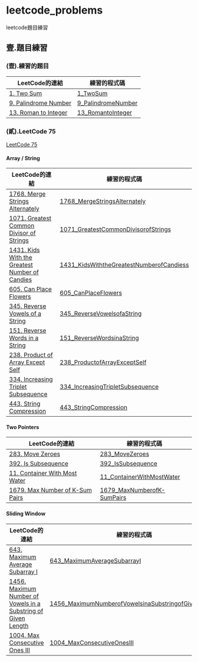 # leetcode_problems
leetcode題目練習

## 壹.題目練習
### (壹).練習的題目
| LeetCode的連結 | 練習的程式碼 |
| ---- | ---- |
| [1. Two Sum](https://leetcode.com/problems/two-sum/description/) | [1_TwoSum](1_TwoSum/main.py) |
| [9. Palindrome Number](https://leetcode.com/problems/palindrome-number/description/) | [9_PalindromeNumber](9_PalindromeNumber/main.py) |
| [13. Roman to Integer](https://leetcode.com/problems/roman-to-integer/description/) | [13_RomantoInteger](13_RomantoInteger/main.py) |

###  (貳).LeetCode 75
[LeetCode 75](https://leetcode.com/studyplan/leetcode-75/)

#### Array / String

| LeetCode的連結 | 練習的程式碼 |
| ---- | ---- |
| [1768. Merge Strings Alternately](https://leetcode.com/problems/merge-strings-alternately/description/?envType=study-plan-v2&envId=leetcode-75) | [1768_MergeStringsAlternately](1768_MergeStringsAlternately/main.py) |
| [1071. Greatest Common Divisor of Strings](https://leetcode.com/problems/greatest-common-divisor-of-strings/description/?envType=study-plan-v2&envId=leetcode-75) | [1071_GreatestCommonDivisorofStrings](1071_GreatestCommonDivisorofStrings/main.py) |
| [1431. Kids With the Greatest Number of Candies](https://leetcode.com/problems/kids-with-the-greatest-number-of-candies/description/?envType=study-plan-v2&envId=leetcode-75) | [1431_KidsWiththeGreatestNumberofCandiess](1431_KidsWiththeGreatestNumberofCandies/main.py) |
| [605. Can Place Flowers](https://leetcode.com/problems/can-place-flowers/description/?envType=study-plan-v2&envId=leetcode-75) | [605_CanPlaceFlowers](605_CanPlaceFlowers/main.py) |
| [345. Reverse Vowels of a String](https://leetcode.com/problems/reverse-vowels-of-a-string/description/?envType=study-plan-v2&envId=leetcode-75) | [345_ReverseVowelsofaString](345_ReverseVowelsofaString/main.py) |
| [151. Reverse Words in a String](https://leetcode.com/problems/reverse-words-in-a-string/description/?envType=study-plan-v2&envId=leetcode-75) | [151_ReverseWordsinaString](151_ReverseWordsinaString/main.py) |
| [238. Product of Array Except Self](https://leetcode.com/problems/product-of-array-except-self/?envType=study-plan-v2&envId=leetcode-75) | [238_ProductofArrayExceptSelf](238_ProductofArrayExceptSelf/main.py) |
| [334. Increasing Triplet Subsequence](https://leetcode.com/problems/increasing-triplet-subsequence/description/?envType=study-plan-v2&envId=leetcode-75) | [334_IncreasingTripletSubsequence](334_IncreasingTripletSubsequence/main.py) |
| [443. String Compression](https://leetcode.com/problems/string-compression/description/?envType=study-plan-v2&envId=leetcode-75) | [443_StringCompression](443_StringCompression/main.py) |


#### Two Pointers

| LeetCode的連結 | 練習的程式碼 |
| ---- | ---- |
| [283. Move Zeroes](https://leetcode.com/problems/move-zeroes/description/?envType=study-plan-v2&envId=leetcode-75) | [283_MoveZeroes](283_MoveZeroes/main.py) |
| [392. Is Subsequence](https://leetcode.com/problems/is-subsequence/?envType=study-plan-v2&envId=leetcode-75) | [392_IsSubsequence](392_IsSubsequence/main.py) |
| [11. Container With Most Water](https://leetcode.com/problems/container-with-most-water/?envType=study-plan-v2&envId=leetcode-75) | [11_ContainerWithMostWater](11_ContainerWithMostWater/main.py) |
| [1679. Max Number of K-Sum Pairs](https://leetcode.com/problems/max-number-of-k-sum-pairs/description/?envType=study-plan-v2&envId=leetcode-75) | [1679_MaxNumberofK-SumPairs](1679_MaxNumberofK-SumPairs/main.py) |

#### Sliding Window
| LeetCode的連結 | 練習的程式碼 |
| ---- | ---- |
| [643. Maximum Average Subarray I](https://leetcode.com/problems/maximum-average-subarray-i/description/?envType=study-plan-v2&envId=leetcode-75) | [643_MaximumAverageSubarrayI](643_MaximumAverageSubarrayI/main.py) |
| [1456. Maximum Number of Vowels in a Substring of Given Length](https://leetcode.com/problems/maximum-number-of-vowels-in-a-substring-of-given-length/?envType=study-plan-v2&envId=leetcode-75) | [1456_MaximumNumberofVowelsinaSubstringofGivenLength](1456_MaximumNumberofVowelsinaSubstringofGivenLength/main.py) |
| [1004. Max Consecutive Ones III](https://leetcode.com/problems/max-consecutive-ones-iii/description/?envType=study-plan-v2&envId=leetcode-75) | [1004_MaxConsecutiveOnesIII](1004_MaxConsecutiveOnesIII/main.py) |